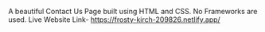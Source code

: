 A beautiful Contact Us Page built using HTML and CSS. No Frameworks are used.
Live Website Link- https://frosty-kirch-209826.netlify.app/

